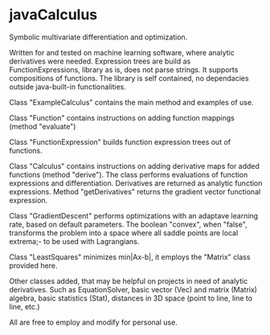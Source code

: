 # javaCalculus
Symbolic multivariate differentiation and optimization.

Written for and tested on machine learning software, where analytic derivatives were needed. Expression trees are build as FunctionExpressions, library as is, does not parse strings. It supports compositions of functions. The library is self contained, no dependacies outside java-built-in functionalities.

Class "ExampleCalculus" contains the main method and examples of use.

Class "Function" contains instructions on adding function mappings (method "evaluate")

Class "FunctionExpression" builds function expression trees out of functions.

Class "Calculus" contains instructions on adding derivative maps for added functions (method "derive"). The class performs evaluations of function expressions and differentiation. Derivatives are returned as analytic function expressions. Method "getDerivatives" returns the gradient vector functional expression.

Class "GradientDescent" performs optimizations with an adaptave learning rate, based on default parameters. The boolean "convex", when "false", transforms the problem into a space where all saddle points are local extrema;- to be used with Lagrangians.

Class "LeastSquares" minimizes min|Ax-b|, it employs the "Matrix" class provided here.

Other classes added, that may be helpful on projects in need of analytic derivatives. Such as EquationSolver, basic vector (Vec) and matrix (Matrix) algebra, basic statistics (Stat), distances in 3D space (point to line, line to line, etc.) 

All are free to employ and modify for personal use.
